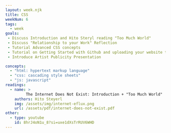 ```yaml
---
layout: week.njk
title: CSS
weekNum: 6
tags:
  - week
goals:
 - Discuss Introduction and Hito Steryl reading "Too Much World"
 - Discuss "Relationship to your Work" Reflection
 - Tutorial Advanced CSS concepts
 - Tutorial on Getting Started with Github and uploading your website to GitHub Pages.
 - Introduce Artist Publicity Presentation

concepts:
  - "html: hypertext markup language"
  - "css: cascading style sheets"
  - "js: javascript"
readings: 
  - name: >
         The Internet Does Not Exist: Introduction + "Too Much World" 
    authors: Hito Steyerl 
    img: /assets/img/internet-eflux.png
    url: /assets/pdf/internet-does-not-exist.pdf
other: 
  - type: youtube
    id: 8hrJ4oN1u_8?si=uxe1dXsTrRUV6WHD
---
```

